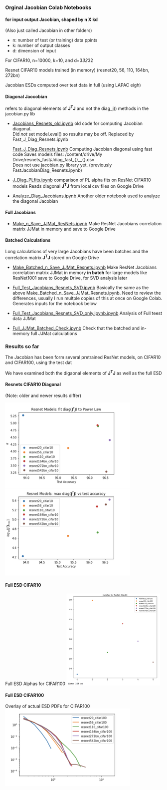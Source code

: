 ### Orginal Jacobian Colab Notebooks 

#### for  input output Jacobian, shaped by n X kd

(Also just called Jacobian in other folders)

- n:  number of test (or training) data ppints
- k:  number of output classes 
- d:  dimension of input

For CIFAR10, n=10000, k=10, and d=3*32*32

Resnet CIFAR10  models trained (in memory) (resnet20, 56, 110, 164bn, 272bn)

Jacobian ESDs computed over test data in full (using LAPAC eigh)

#### Diagonal Jaocobian

refers to diagonal elements of **J<sup>T</sup>J**
and not the diag_j() methods in the jacobian.py lib

- [Jacobians_Resnets_old.ipynb](https://github.com/CalculatedContent/ww-phys_theory/blob/master/Jinout_n_X_kd/Jacobians_Resnets_old.ipynb)  old code for computing Jacobian diagonal.  
  Did *not* set model.eval() so results may be off.  Replaced by Fast_J_Diag_Resnets.ipynb

  [Fast_J_Diag_Resnets.ipynb](https://github.com/CalculatedContent/ww-phys_theory/blob/master/Jinout_n_X_kd/Fast_J_Diag_Resnets.ipynb)  Computing Jacobian diagonal using fast code 
  Saves models files:   /content/drive/My Drive/resnets_fast/Jdiag_fast_{}__{}.csv   
  Does not use jacobian.py library yet.   (previously FastJacobianDiag_Resnets.ipynb)  

- [J_Diag_PLfits.ipynb](https://github.com/CalculatedContent/ww-phys_theory/blob/master/Jinout_n_X_kd/J_Diag_PLfits.ipynb) comparison of PL alpha fits on ResNet CIFAR10 models 
  Reads diagonal  **J<sup>T</sup>J** from local  csv files on Google Drive

- [Analyze_Diag_Jacobians.ipynb](https://github.com/CalculatedContent/ww-phys_theory/blob/master/Jinout_n_X_kd/Analyze_Diag_Jacobians.ipynb) Another older notebook used to analyze the diagonal Jacobian


#### Full Jacobians

- [Make_n_Save_JJMat_ResNets.ipynb](https://github.com/CalculatedContent/ww-phys_theory/blob/master/Jinout_n_X_kd/Make_n_Save_JJMat_ResNets.ipynb)   Make ResNet Jacobians correlation matrix JJMat in memory and save to Google Drive

#### Batched Calculations

Long calculations of very large Jacobians have been batches and the
correlation matrix **J<sup>T</sup>J** stored on Google Drive

- [Make_Batched_n_Save_JJMat_Resnets.ipynb](https://github.com/CalculatedContent/ww-phys_theory/blob/master/Jinout_n_X_kd/Make_n_Save_JJMat_ResNets.ipynb)   Make ResNet Jacobians correlation matrix JJMat in memory **in batch** for large models like ResNet1001 save to Google Drive, for SVD analysis later

- [Full_Test_Jacobians_Resnets_SVD.ipynb](https://github.com/CalculatedContent/ww-phys_theory/blob/master/Jinout_n_X_kd/Full_Test_Jacobians_Resnets_SVD.ipynb) Basically the same as the above Make_Batched_n_Save_JJMat_Resnets.ipynb.  Need to review the differences, usually I run multple copies of this at once on Google Colab.  Generates inputs for the notebook below

- [Full_Test_Jacobians_Resnets_SVD_only.ipynb.ipynb](https://github.com/CalculatedContent/ww-phys_theory/blob/master/Jinout_n_X_kd/Full_Test_Jacobians_Resnets_SVD_only.ipynb) Analysis of Full teest data JJMat 

- [Full_JJMat_Batched_Check.ipynb](https://github.com/CalculatedContent/ww-phys_theory/blob/master/Jinout_n_X_kd/Full_JJMat_Batched_Check.ipynb) Check that the batched and in-memory full JJMat calculations


### Results so far

The Jacobian has been form several pretrained ResNet models, on CIFAR10 and CIFAR100, using the test dat

We have examined both the digaonal elements of **J<sup>T</sup>J** as well as the full ESD


#### Resnets CIFAR10  Diagonal
(Note: older and newer results differ)

<img src="img/J_Diag_alphas_resnet_cifar10.png" width=400 align=left/>
<img src="img/J_Diag_maxJJ_resnet_cifar10.png" width=400 align=left/>

<br>
<h4> Full ESD CIFAR10 </h4>
Full ESD Alphas for CIFAR100
<img src="img/J_full_alphas_resnet_cifar10.png" width=300 align=left/>

<br>
<h4> Full ESD CIFAR100 </h4>
Overlay of actual ESD PDFs for CIFAR100
<img src="img/J_full_esds_resnet_cifar100.png" width=400 align=left/>